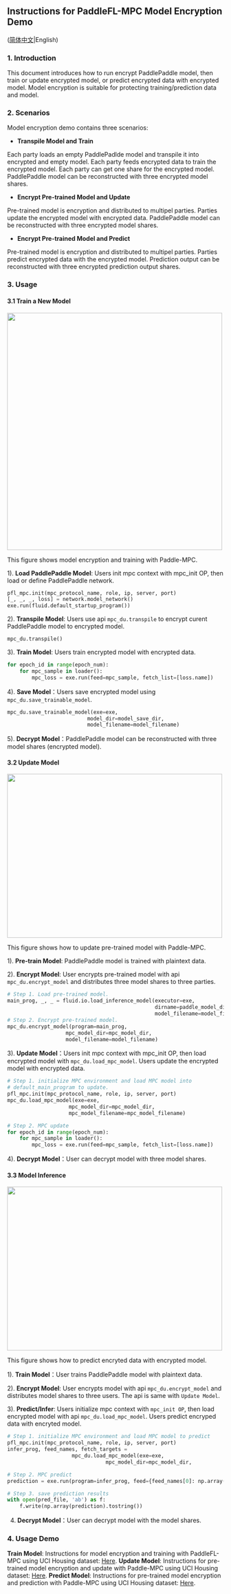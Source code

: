 ## Instructions for PaddleFL-MPC Model Encryption Demo

([简体中文](./README_CN.md)|English)

### 1. Introduction

This document introduces how to run encrypt PaddlePaddle  model, then train or update encrypted model, or predict encrypted data with encrypted model. Model encryption is suitable for protecting training/prediction data and model.

### 2. Scenarios

Model encryption demo contains three scenarios:

*  **Transpile Model and Train**

Each party loads an empty PaddlePadlde model and transpile it into encrypted and empty model. Each party feeds encrypted data to train the encrypted model. Each party can get one share for the encrypted model. PaddlePaddle model can be reconstructed with three encrypted model shares.

*  **Encrypt Pre-trained Model and Update**

Pre-trained model is encryption and distributed to multipel parties. Parties update the encrypted model with encrypted data. PaddlePaddle model can be reconstructed with three encrypted model shares.

*  **Encrypt Pre-trained Model and Predict**

Pre-trained model is encryption and distributed to multipel parties. Parties predict encrypted data with the encrypted model. Prediction output can be reconstructed with three encrypted prediction output shares.

### 3. Usage

#### 3.1 Train a New Model

<img src='images/model_training.png' width = "500" height = "550" align="middle"/>

This figure shows model encryption and training with Paddle-MPC.

1). **Load PaddlePaddle Model**: Users init mpc context with mpc_init OP, then load or define PaddlePaddle network.

   ```python
   pfl_mpc.init(mpc_protocol_name, role, ip, server, port)
   [_, _, _, loss] = network.model_network()
   exe.run(fluid.default_startup_program())
   ```

2). **Transpile Model**: Users use api `mpc_du.transpile` to encrypt curent PaddlePaddle model to encrypted model.

   ```python
   mpc_du.transpile()
   ```

3). **Train Model**: Users train encrypted model with encrypted data.

   ```python
   for epoch_id in range(epoch_num):
       for mpc_sample in loader():
           mpc_loss = exe.run(feed=mpc_sample, fetch_list=[loss.name])
   ```

4). **Save Model**：Users save encrypted model using `mpc_du.save_trainable_model`.

   ```python
   mpc_du.save_trainable_model(exe=exe,
                             model_dir=model_save_dir,
                             model_filename=model_filename)
   ```

5). **Decrypt Model**：PaddlePaddle model can be reconstructed with three model shares (encrypted model). 

#### 3.2 Update Model

<img src='images/model_updating.png' width = "500" height = "380" align="middle"/>

This figure shows how to update pre-trained model with Paddle-MPC.

1). **Pre-train Model**: PaddlePaddle model is trained with plaintext data.

2). **Encrypt Model**: User encrypts pre-trained model with api `mpc_du.encrypt_model` and distributes three model shares to three parties.

   ```python
   # Step 1. Load pre-trained model.
   main_prog, _, _ = fluid.io.load_inference_model(executor=exe,
                                                   dirname=paddle_model_dir,
                                                   model_filename=model_filename)
   # Step 2. Encrypt pre-trained model.
   mpc_du.encrypt_model(program=main_prog,
                      mpc_model_dir=mpc_model_dir,
                      model_filename=model_filename)
   ```

3). **Update Model**：Users init mpc context with mpc_init OP, then load encrypted model with `mpc_du.load_mpc_model`. Users update the encrypted model with encrypted data.

   ```python
   # Step 1. initialize MPC environment and load MPC model into
   # default_main_program to update.
   pfl_mpc.init(mpc_protocol_name, role, ip, server, port)
   mpc_du.load_mpc_model(exe=exe,
                       mpc_model_dir=mpc_model_dir,
                       mpc_model_filename=mpc_model_filename)
   
   # Step 2. MPC update
   for epoch_id in range(epoch_num):
       for mpc_sample in loader():
           mpc_loss = exe.run(feed=mpc_sample, fetch_list=[loss.name])
   ```

4). **Decrypt Model**：User can decrypt model with three model shares. 

#### 3.3 Model Inference

<img src='images/model_infer.png' width = "500" height = "380" align="middle"/>

This figure shows how to predict encryted data with encrypted model.

1). **Train Model**：User trains PaddlePaddle model with plaintext data.

2). **Encrypt Model**: User encrypts model with api `mpc_du.encrypt_model` and distributes model shares to three users. The api is same with `Update Model`.

3). **Predict/Infer**: Users initialize mpc context with `mpc_init OP`, then load encrypted model with api `mpc_du.load_mpc_model`. Users predict encryped data with encryted model.

   ```python
   # Step 1. initialize MPC environment and load MPC model to predict
   pfl_mpc.init(mpc_protocol_name, role, ip, server, port)
   infer_prog, feed_names, fetch_targets = 
   						mpc_du.load_mpc_model(exe=exe,
                                   mpc_model_dir=mpc_model_dir,                                                    															  mpc_model_filename=mpc_model_filename, inference=True)
   
   # Step 2. MPC predict
   prediction = exe.run(program=infer_prog, feed={feed_names[0]: np.array(mpc_sample)}, fetch_list=fetch_targets)
   
   # Step 3. save prediction results
   with open(pred_file, 'ab') as f:
       f.write(np.array(prediction).tostring())
   ```

4. **Decrypt Model**：User can decrypt model with the model shares. 

### 4. Usage Demo

**Train Model**: Instructions for model encryption and training with PaddleFL-MPC using UCI Housing dataset: [Here](./train).
**Update Model**: Instructions for pre-trained model encryption and update with Paddle-MPC using UCI Housing dataset: [Here](./update).
**Predict Model**: Instructions for pre-trained model encryption and prediction with Paddle-MPC using UCI Housing dataset: [Here](./predict).

